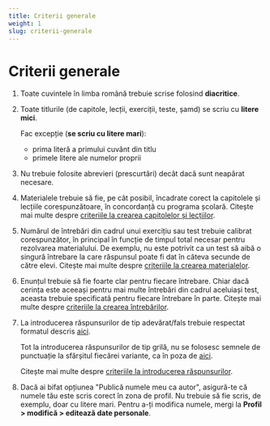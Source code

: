 ```yaml
---
title: Criterii generale
weight: 1
slug: criterii-generale
---
```


# Criterii generale

1. Toate cuvintele în limba română trebuie scrise folosind **diacritice**.

2. Toate titlurile (de capitole, lecții, exerciții, teste, șamd) se scriu cu **litere mici**.

   Fac excepție (**se scriu cu litere mari**):

   - prima literă a primului cuvânt din titlu
   - primele litere ale numelor proprii

3. Nu trebuie folosite abrevieri (prescurtări) decât dacă sunt neapărat necesare.

4. Materialele trebuie să fie, pe cât posibil, încadrate corect la capitolele și lecțiile corespunzătoare, în concordanță cu programa școlară. Citește mai multe despre [criteriile la crearea capitolelor și lecțiilor](/capitole-si-lectii/).

5. Numărul de întrebări din cadrul unui exercițiu sau test trebuie calibrat corespunzător, în principal în funcție de timpul total necesar pentru rezolvarea materialului. De exemplu, nu este potrivit ca un test să aibă o singură întrebare la care răspunsul poate fi dat în câteva secunde de către elevi. Citește mai multe despre [criteriile la crearea materialelor](/optiuni-la-crearea-unui-material/).

6. Enunțul trebuie să fie foarte clar pentru fiecare întrebare. Chiar dacă cerința este aceeași pentru mai multe întrebări din cadrul aceluiași test, aceasta trebuie specificată pentru fiecare întrebare în parte. Citește mai multe despre [criteriile la crearea întrebărilor](/intrebari/).

7. La introducerea răspunsurilor de tip adevărat/fals trebuie respectat formatul descris [aici](/raspunsuri-tip-grila#cum-creez-opțiunile-adevăratfals).

   Tot la introducerea răspunsurilor de tip grilă, nu se folosesc semnele de punctuație la sfărșitul fiecărei variante, ca în poza de [aici](/raspunsuri-tip-grila#important).

   Citește mai multe despre [criteriile la introducerea răspunsurilor](/raspunsuri/).

8. Dacă ai bifat opțiunea "Publică numele meu ca autor", asigură-te că numele tău este scris corect în zona de profil. Nu trebuie să fie scris, de exemplu, doar cu litere mari. Pentru a-ți modifica numele, mergi la **Profil > modifică > editează date personale**.

